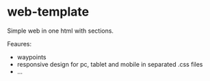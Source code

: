 web-template
============

Simple web in one html with sections. 

Feaures:
* waypoints
* responsive design for pc, tablet and mobile in separated .css files
* ...
